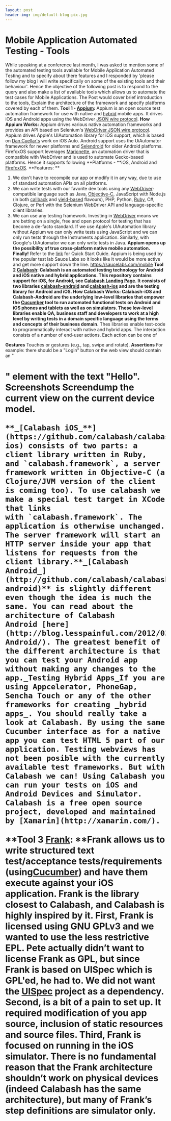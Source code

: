 ```yaml
---
layout: post
header-img: img/default-blog-pic.jpg
---
```


# Mobile Application Automated Testing - Tools

While speaking at a conference last month, I was asked to mention some of the automated testing tools available for Mobile Application Automated Testing and to specify about there features and I responded by 'please follow my blog I will write specifically on some of the existing tools and their behaviour'. Hence the objective of the following post is to respond to the query and also make a list of available tools which allows us to automate the test cases for Mobile Applications. The Post would cover brief introduction to the tools, Explain the architecture of the framework and specify platforms covered by each of them. **Tool 1 - [Appium](http://appium.io/):** Appium is an open source test automation framework for use with native and [hybrid](https://github.com/appium/appium/wiki/Testing-Hybrid-Apps) mobile apps. It drives iOS and Android apps using the WebDriver [JSON wire protocol](http://code.google.com/p/selenium/wiki/JsonWireProtocol). **How Appium Works:** Appium drives various native automation frameworks and provides an API based on Selenium's [WebDriver JSON wire protocol](https://code.google.com/p/selenium/wiki/JsonWireProtocol). Appium drives Apple's UIAutomation library for iOS support, which is based on [Dan Cuellar's](http://github.com/penguinho) work on iOS Auto. Android support uses the UiAutomator framework for newer platforms and [Selendroid](http://github.com/DominikDary/selendroid) for older Android platforms. FirefoxOS support leverages [Marionette](https://developer.mozilla.org/en-US/docs/Marionette), an automation driver that is compatible with WebDriver and is used to automate Gecko-based platforms. Hence it supports following **Platforms - **iOS, Android and [FirefoxOS](http://www.mozilla.org/en-US/firefox/os/). **Features: **

  1. We don't have to recompile our app or modify it in any way, due to use of standard automation APIs on all platforms.
  2. We can write tests with our favorite dev tools using any [WebDriver](https://code.google.com/p/selenium/wiki/JsonWireProtocol)-compatible language such as Java, [Objective-C](https://github.com/appium/selenium-objective-c), JavaScript with Node.js (in both [callback](https://github.com/admc/wd) and [yield-based](https://github.com/jlipps/yiewd) flavours), PHP, Python, [Ruby](https://github.com/appium/ruby_lib), C#, Clojure, or Perl with the Selenium WebDriver API and language-specific client libraries.
  3. We can use any testing framework.
Investing in [WebDriver](https://code.google.com/p/selenium/wiki/JsonWireProtocol) means we are betting on a single, free and open protocol for testing that has become a de-facto standard. If we use Apple's UIAutomation library without Appium we can only write tests using JavaScript and we can only run tests through the Instruments application. Similarly, with Google's UiAutomator we can only write tests in Java. **Appium opens up the possibility of true cross-platform native mobile automation. Finally!** Refer to the [link](http://appium.io/getting-started.html#quick-start) for Quick Start Guide. Appium is being used by the popular test lab Sauce Labs so it looks like it would be more active and get more support down the line. <https://saucelabs.com/mobile> **Tool 2 [Calabash](http://components.xamarin.com/view/calabash/): **Calabash is an automated testing technology for Android and iOS native and hybrid applications. This repository contains support for iOS, for Android, see [Calabash Landing Page](http://calaba.sh/). It consists of two libraries [calabash-android](http://github.com/calabash/calabash-android) and [calabash-ios](http://github.com/calabash/calabash-ios) and are the testing library for Android and iOS. **How Calabash Works:** Calabash-iOS and Calabash-Android are the underlying low-level libraries that empower the [Cucumber](http://cukes.info/) tool to run automated functional tests on Android and iOS phones and tablets as well as on simulators. These low-level libraries enable QA, business staff and developers to work at a high level by writing tests in a domain specific language using the terms and concepts of their business domain.**** Thes libraries enable test-code to programmatically interact with native and hybrid apps. The interaction consists of a number of end-user actions. Each action can be one of 

**Gestures**
    Touches or gestures (e.g., tap, swipe and rotate).
**Assertions**
    For example: there should be a "Login" button or the web view should contain an "<h1>" element with the text "Hello".
**Screenshots**
    Screendump the current view on the current device model.
    
    **_[Calabash iOS_**](https://github.com/calabash/calabash-ios) consists of two parts: a client library written in Ruby, and `calabash.framework`, a server framework written in Objective-C (a Clojure/JVM version of the client is coming too). To use calabash we make a special test target in XCode that links with `calabash.framework`. The application is otherwise unchanged. The server framework will start an HTTP server inside your app that listens for requests from the client library.**_[Calabash Android_](http://github.com/calabash/calabash-android)** is slightly different even though the idea is much the same. You can read about the architecture of Calabash Android [here](http://blog.lesspainful.com/2012/03/07/Calabash-Android/). The greatest benefit of the different architecture is that you can test your Android app without making any changes to the app._Testing Hybrid Apps_If you are using Appcelerator, PhoneGap, Sencha Touch or any of the other frameworks for creating _hybrid apps_. You should really take a look at Calabash. By using the same Cucumber interface as for a native app you can test HTML 5 part of our application. Testing webviews has not been posible with the currently available test frameworks. But with Calabash we can! Using Calabash you can run your tests on iOS and Android Devices and Simulator. Calabash is a free open source project, developed and maintained by [Xamarin](http://xamarin.com/). 
**Tool 3 [Frank](http://www.testingwithfrank.com/index.html): **Frank allows us to write structured text test/acceptance tests/requirements (using[Cucumber](http://cukes.info/)) and have them execute against your iOS application. Frank is the library closest to Calabash, and Calabash is highly inspired by it. First, Frank is licensed using GNU GPLv3 and we wanted to use the less restrictive EPL. Pete actually didn’t want to license Frank as GPL, but since Frank is based on UISpec which is GPL'ed, he had to. We did not want the [UISpec](http://code.google.com/p/uispec/) project as a dependency. Second, is a bit of a pain to set up. It required modification of you app source, inclusion of static resources and source files. Third, Frank is focused on running in the iOS simulator. There is no fundamental reason that the Frank architecture shouldn’t work on physical devices (indeed Calabash has the same architecture), but many of Frank’s step definitions are simulator only.